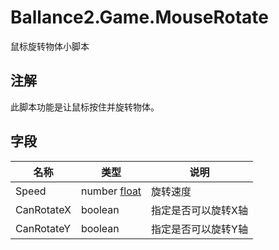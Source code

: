 ﻿# Ballance2.Game.MouseRotate 
鼠标旋转物体小脚本

## 注解

此脚本功能是让鼠标按住并旋转物体。

## 字段

|名称|类型|说明|
|---|---|---|
|Speed|number [float](../types.md)|旋转速度|
|CanRotateX|boolean |指定是否可以旋转X轴|
|CanRotateY|boolean |指定是否可以旋转Y轴|
